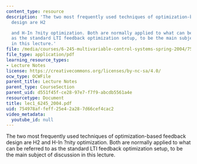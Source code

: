 ```yaml
---
content_type: resource
description: 'The two most frequently used techniques of optimization-based feedback
  design are H2

  and H-In ?nity optimization. Both are normally applied to what can be referred to
  as the standard LTI feedback optimization setup, to be the main subject of discussion
  in this lecture.'
file: /media/courses/6-245-multivariable-control-systems-spring-2004/754978affeff25e42a287d66cef4cac2_lec1_6245_2004.pdf
file_type: application/pdf
learning_resource_types:
- Lecture Notes
license: https://creativecommons.org/licenses/by-nc-sa/4.0/
ocw_type: OCWFile
parent_title: Lecture Notes
parent_type: CourseSection
parent_uid: d551f45f-ce28-97e7-f7f9-abcdb5561a4e
resourcetype: Document
title: lec1_6245_2004.pdf
uid: 754978af-feff-25e4-2a28-7d66cef4cac2
video_metadata:
  youtube_id: null
---
```

The two most frequently used techniques of optimization-based feedback design are H2
and H-In ?nity optimization. Both are normally applied to what can be referred to as the standard LTI feedback optimization setup, to be the main subject of discussion in this lecture.